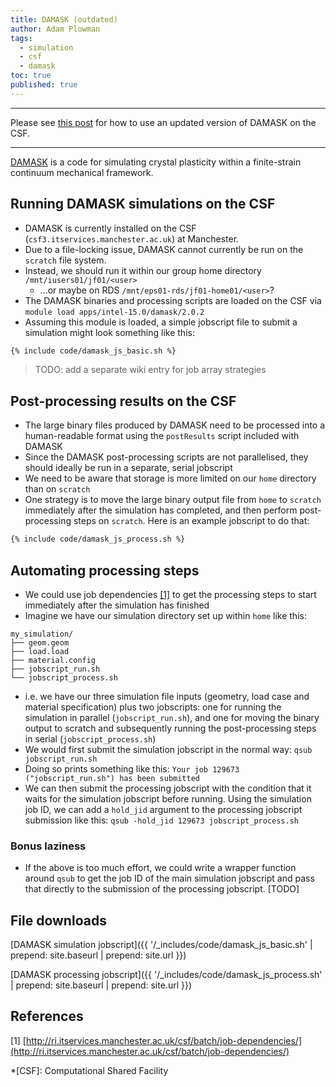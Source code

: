 ```yaml
---
title: DAMASK (outdated)
author: Adam Plowman
tags:
  - simulation
  - csf
  - damask
toc: true
published: true
---
```


<hr/>

Please see [this post]({{site.baseurl}}/software_and_simulation/new-damask) for how to use an updated version of DAMASK on the CSF.

<hr/>

[DAMASK](https://damask.mpie.de/) is a code for simulating crystal plasticity within a finite-strain continuum mechanical framework.

## Running DAMASK simulations on the CSF
* DAMASK is currently installed on the CSF (`csf3.itservices.manchester.ac.uk`) at Manchester.
* Due to a file-locking issue, DAMASK cannot currently be run on the `scratch` file system.
* Instead, we should run it within our group home directory `/mnt/iusers01/jf01/<user>` 
  * ...or maybe on RDS `/mnt/eps01-rds/jf01-home01/<user>`?
* The DAMASK binaries and processing scripts are loaded on the CSF via `module load apps/intel-15.0/damask/2.0.2`
* Assuming this module is loaded, a simple jobscript file to submit a simulation might look something like this:

```bash
{% include code/damask_js_basic.sh %}
```

>TODO: add a separate wiki entry for job array strategies


## Post-processing results on the CSF
* The large binary files produced by DAMASK need to be processed into a human-readable format using the `postResults` script included with DAMASK
* Since the DAMASK post-processing scripts are not parallelised, they should ideally be run in a separate, serial jobscript
* We need to be aware that storage is more limited on our `home` directory than on `scratch`
* One strategy is to move the large binary output file from `home` to `scratch` immediately after the simulation has completed, and then perform post-processing steps on `scratch`. Here is an example jobscript to do that:

```bash
{% include code/damask_js_process.sh %}
```

## Automating processing steps
* We could use job dependencies [[1]](#a1) to get the processing steps to start immediately after the simulation has finished
* Imagine we have our simulation directory set up within `home` like this:
```
my_simulation/
├── geom.geom
├── load.load
├── material.config
├── jobscript_run.sh
└── jobscript_process.sh
```
* i.e. we have our three simulation file inputs (geometry, load case and material specification) plus two jobscripts: one for running the simulation in parallel (`jobscript_run.sh`), and one for moving the binary output to scratch and subsequently running the post-processing steps in serial (`jobscript_process.sh`)
* We would first submit the simulation jobscript in the normal way:
  `qsub jobscript_run.sh`
* Doing so prints something like this: `Your job 129673 ("jobscript_run.sh") has been submitted`
* We can then submit the processing jobscript with the condition that it waits for the simulation jobscript before running. Using the simulation job ID, we can add a `hold_jid` argument to the processing jobscript submission like this:
  `qsub -hold_jid 129673 jobscript_process.sh`

### Bonus laziness
* If the above is too much effort, we could write a wrapper function around `qsub` to get the job ID of the main simulation jobscript and pass that directly to the submission of the processing jobscript.
[TODO]

## File downloads
[DAMASK simulation jobscript]({{ '/_includes/code/damask_js_basic.sh' | prepend: site.baseurl | prepend: site.url }})

[DAMASK processing jobscript]({{ '/_includes/code/damask_js_process.sh' | prepend: site.baseurl | prepend: site.url }})

## References
[<a name="a1">1</a>] [http://ri.itservices.manchester.ac.uk/csf/batch/job-dependencies/](http://ri.itservices.manchester.ac.uk/csf/batch/job-dependencies/)

*[CSF]: Computational Shared Facility
